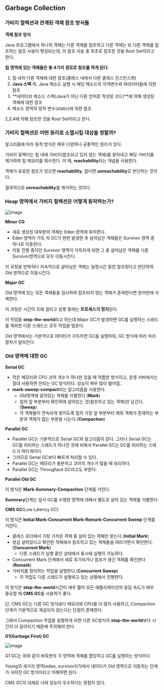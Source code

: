 ## Garbage Collection

### 가비지 컬렉션과 관계된 객체 참조 방식들

**객체 참조 방식**

Java 프로그램에서 하나의 객체는 다른 객체를 참조하고 다른 객체는 또 다른 객체를 참조하는 참조 사슬이 형성되는데, 이 참조 사슬 중 최초로 참조한 것을 Root Set이라고 한다.



**힙 영역에 있는 객체들은 총 4가지 경로로 참조를 하게 된다.**

1. 힙 내의 다른 객체에 대한 참조(클래스 내에서 다른 클래스 인스턴스화)
2. **Java 스택** 즉, Java 메소드 실행 시 해당 메소드의 지역변수와 파라미터들에 의한 참조
3. **네이티브 메소드 스택(Java가 아닌 다른 언어로 작성된 코드)**에 의해 생성된 객체에 대한 참조
4. 메소드 영역의 정적 변수(static)에 의한 참조

2,3,4에 의해 참조한 것을 Root Set이라고 한다.



### 가비지 컬렉션은 어떤 원리로 소멸시킬 대상을 정할까?

알고리즘에 따라 동작 방식은 매우 다양하나 공통적인 원리가 있다.

가비지 컬렉터는 힙 내에 가비지(참조되고 있지 않는 객체)를 찾아내고 해당 가비지를 제거하여 힙 메모리를 회수한다. 이 때, **reachability**라는 개념을 사용한다.

객체가 유효한 참조가 있으면 **reachability**, 없다면 **unreachability**로 판단하는 것이다.

결과적으로 **unreachability**를 제거하는 것이다.



### Heap 영역에서 가비지 컬렉션은 어떻게 동작하는가?

![image](https://user-images.githubusercontent.com/40616436/73054119-ed144300-3ecc-11ea-874e-3375df0ff33b.png)

**Minor CG**

- 새로 생성된 대부분의 객체는 Eden 영역에 위치한다. 
- Eden 영역이 가득 차 GC가 한번 발생한 후 살아남은 객체들은 Survivor 영역 중 하나로 이동된다.
- 이동 진행 중이던 Survivor 영역이 가득차게 되면 그 중 살아남은 객체를 다른 Survivor영역으로 모두 이동시킨다.

이 과정을 반복하다 지속적으로 살아남은 객체는 일정시간 동안 참조된다고 판단하여 Old 영역으로 이동시킨다.



**Major GC**

Old 영역에 있는 모든 객체들을 검사하여 참조되지 않는 객체가 존재한다면 한꺼번에 삭제한다.

이 과정은 시간이 오래 걸리고 실행 중에는 **프로세스가 정지**된다.

이 작업을 **stop-the-world**라고 하는데 Major GC가 발생하면 GC를 실행하는 스레드를 제외한 다른 스레드는 모두 작업을 멈춘다.



Old 영역에서는 기본적으로 데이터가 가득차면 GC를 실행하되, GC 방식에 따라 처리 절차가 달라진다.



### Old 영역에 대한 GC

**Serial GC**

- 적은 메모리와 CPU 코어 개수가 하나만 있을 때 적합한 방식이고, 운영 서버에서는 절대 사용하면 안되는 GC 방식이다. 성능이 매우 많이 떨어짐..
- **mark-sweep-compact**라는 알고리즘을 사용한다.
  - Old영역에 살아있는 객체를 식별한다.(**Mark**)
  - 힙의 앞 부분부터 확인하여 살아있는 것(참조하고 있는 객체)만 남긴다.(**Sweep**)
  - 각 객체들이 연속되게 쌓이도록 힙의 가장 앞 부분부터 채워 객체가 존재하는 부분과 객체가 없는 부분을 나눈다.(**Compaction**)



**Parallel GC**

- Parallel GC는 기본적으로 Serial GC와 알고리즘이 같다. 그러나 Serial GC는 GC를 처리하는 스레드가 하나인 것에 비해서 Parallel GC는 GC를 처리하는 스레드가 여러개이다.
- 그러므로 Serial GC보다 빠르게 처리할 수 있다.
- Parallel GC는 메모리가 충분하고 코어의 개수가 많을 때 유리하다.
- Parallel GC는 Throughput GC라고도 부른다.



**Parallel Old GC**

이 방식은 **Mark-Summary-Compaction** 단계를 거친다.

**Summary**단계는 앞서 GC를 수행한 영역에 대해서 별도로 살아 있는 객체를 식별한다.



**CMS GC**(Low Latency GC)

이 방식은 **Initial Mark-Concurrent Mark-Remark-Concurrent Sweep** 단계를 거친다.

- 클래스 로더에서 가장 가까운 객체 중 살아 있는 객체만 찾는다.(**Initial Mark**)
- 방금 살아있다고 확인한 객체에서 참조하고 있는 객체들을 따라가면서 확인한다.(**Concurrent Mark**)
  - 다른 스레드가 실행 중인 상태에서 동시에 실행이 가능하다.
- Concurrent Mark 단계에서 새로 추가되거나 참조가 끊긴 객체를 확인한다(**Remark**)
- 가비지를 정리하는 작업을 실행한다.(**Concurrent Sweep**)
  - 이 작업도 다른 스레드가 실행되고 있는 상황에서 진행한다.

이 방식은 **stop-the-world**시간이 매우 짧아 모든 애플리케이션의 응답 속도가 매우 중요할 때 **CMS GC**를 사용하기 좋다.



단, CMS GC는 다른 GC 방식보다 메모리와 CPU를 더 많이 사용하고, Compaction 단계가 기본적으로 제공되지 않는다는 단점이 존재한다.

그래서 Compaction 작업을 실행하게 되면 다른 GC방식의 **stop-the-world**보다 시간이 더 길어지기 때문에 주의해야 한다.



**G1(Garbage First) GC**

![image](https://user-images.githubusercontent.com/40616436/73063740-daa50400-3ee2-11ea-8960-71b04b1140c2.png)

G1 GC는 위와 같이 바둑판의 각 영역에 객체를 할당하고 GC를 실행하는 방식이다.

Young의 세가지 영역(eden, survivor0/1)에서 데이터가 Old 영역으로 이동하는 단계가 사라진 GC 방식이라고 이해하면 된다.

CMS GC의 대체로 나와 성능이 우수하다는 장점이 있다.